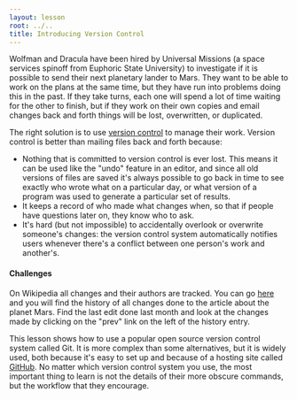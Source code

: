 ```yaml
---
layout: lesson
root: ../..
title: Introducing Version Control
---
```

Wolfman and Dracula have been hired by Universal Missions
(a space services spinoff from Euphoric State University)
to investigate if it is possible to send their next planetary lander to Mars.
They want to be able to work on the plans at the same time,
but they have run into problems doing this in the past.
If they take turns,
each one will spend a lot of time waiting for the other to finish,
but if they work on their own copies and email changes back and forth
things will be lost, overwritten, or duplicated.

The right solution is to use [version control](../../gloss.md)
to manage their work.
Version control is better than mailing files back and forth because:

*   Nothing that is committed to version control is ever lost.
    This means it can be used like the "undo" feature in an editor,
    and since all old versions of files are saved
    it's always possible to go back in time to see exactly who wrote what on a particular day,
    or what version of a program was used to generate a particular set of results.
*   It keeps a record of who made what changes when,
    so that if people have questions later on,
    they know who to ask.
*   It's hard (but not impossible) to accidentally overlook or overwrite someone's changes:
    the version control system automatically notifies users
    whenever there's a conflict between one person's work and another's.

<div class="challenges" markdown="1">

#### Challenges

On Wikipedia all changes and their authors are tracked. You can go
[here](https://en.wikipedia.org/w/index.php?title=Mars&action=history)
and you will find the history of all changes done to the article about the planet
Mars. Find the last edit done last month and look at the changes made by
clicking on the "prev" link on the left of the history entry.

</div>

This lesson shows how to use
a popular open source version control system called Git.
It is more complex than some alternatives,
but it is widely used,
both because it's easy to set up
and because of a hosting site called [GitHub](http://github.com).
No matter which version control system you use,
the most important thing to learn is not the details of their more obscure commands,
but the workflow that they encourage.
